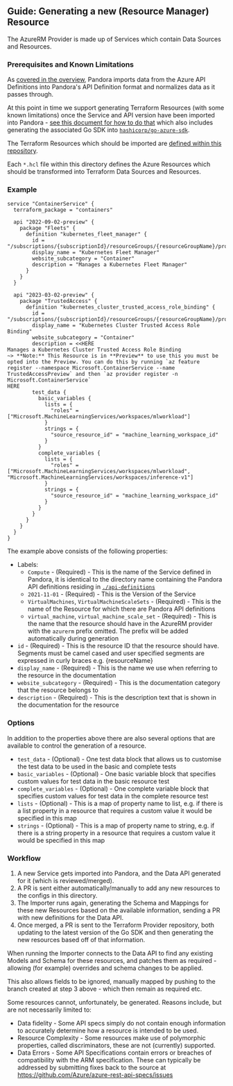 ## Guide: Generating a new (Resource Manager) Resource

The AzureRM Provider is made up of Services which contain Data Sources and Resources.

### Prerequisites and Known Limitations

As [covered in the overview](README.md), Pandora imports data from the Azure API Definitions into Pandora's API Definition format and normalizes data as it passes through.

At this point in time we support generating Terraform Resources (with some known limitations) once the Service and API version have been imported into Pandora - [see this document for how to do that](resource-manager-service-import.md) which also includes generating the associated Go SDK into [`hashicorp/go-azure-sdk`](https://github.com/hashicorp/go-azure-sdk).

The Terraform Resources which should be imported are [defined within this repository](../config/resources).

Each `*.hcl` file within this directory defines the Azure Resources which should be transformed into Terraform Data Sources and Resources.

### Example

```hcl
service "ContainerService" {
  terraform_package = "containers"

  api "2022-09-02-preview" {
    package "Fleets" {
      definition "kubernetes_fleet_manager" {
        id = "/subscriptions/{subscriptionId}/resourceGroups/{resourceGroupName}/providers/Microsoft.ContainerService/fleets/{fleetName}"
        display_name = "Kubernetes Fleet Manager"
        website_subcategory = "Container"
        description = "Manages a Kubernetes Fleet Manager"
      }
    }
  }

  api "2023-03-02-preview" {
    package "TrustedAccess" {
      definition "kubernetes_cluster_trusted_access_role_binding" {
        id = "/subscriptions/{subscriptionId}/resourceGroups/{resourceGroupName}/providers/Microsoft.ContainerService/managedClusters/{managedClusterName}/trustedAccessRoleBindings/{trustedAccessRoleBindingName}"
        display_name = "Kubernetes Cluster Trusted Access Role Binding"
        website_subcategory = "Container"
        description = <<HERE
Manages a Kubernetes Cluster Trusted Access Role Binding
~> **Note:** This Resource is in **Preview** to use this you must be opted into the Preview. You can do this by running `az feature register --namespace Microsoft.ContainerService --name TrustedAccessPreview` and then `az provider register -n Microsoft.ContainerService`
HERE
        test_data {
          basic_variables {
            lists = {
              "roles" = ["Microsoft.MachineLearningServices/workspaces/mlworkload"]
            }
            strings = {
              "source_resource_id" = "machine_learning_workspace_id"
            }
          }
          complete_variables {
            lists = {
              "roles" = ["Microsoft.MachineLearningServices/workspaces/mlworkload", "Microsoft.MachineLearningServices/workspaces/inference-v1"]
            }
            strings = {
              "source_resource_id" = "machine_learning_workspace_id"
            }
          }
        }
      }
    }
  }
}
```

The example above consists of the following properties:

* Labels:
  * `Compute` - (Required) - This is the name of the Service defined in Pandora, it is identical to the directory name containing the Pandora API definitions residing in [ `./api-definitions`](https://github.com/hashicorp/pandora/blob/main/api-definitions)
  * `2021-11-01` - (Required) - This is the Version of the Service
  * `VirtualMachines`, `VirtualMachineScaleSets` - (Required) - This is the name of the Resource for which there are Pandora API definitions
  * `virtual_machine`, `virtual_machine_scale_set` - (Required) - This is the name that the resource should have in the AzureRM provider with the `azurerm` prefix omitted. The prefix will be added automatically during generation
* `id` - (Required) - This is the resource ID that the resource should have. Segments must be camel cased and user specified segments are expressed in curly braces e.g. {resourceName}
* `display_name` - (Required) - This is the name we use when referring to the resource in the documentation
* `website_subcategory` - (Required) - This is the documentation category that the resource belongs to
* `description` - (Required) - This is the description text that is shown in the documentation for the resource

### Options

In addition to the properties above there are also several options that are available to control the generation of a resource.

* `test_data` - (Optional) - One test data block that allows us to customise the test data to be used in the basic and complete tests
* `basic_variables` - (Optional) - One basic variable block that specifies custom values for test data in the basic resource test
* `complete_variables` - (Optional) - One complete variable block that specifies custom values for test data in the complete resource test
* `lists` - (Optional) - This is a map of property name to list, e.g. if there is a list property in a resource that requires a custom value it would be specified in this map
* `strings` - (Optional) - This is a map of property name to string, e.g. if there is a string property in a resource that requires a custom value it would be specified in this map

### Workflow

1. A new Service gets imported into Pandora, and the Data API generated for it (which is reviewed/merged).
2. A PR is sent either automatically/manually to add any new resources to the configs in this directory.
3. The Importer runs again, generating the Schema and Mappings for these new Resources based on the available information, sending a PR with new definitions for the Data API.
4. Once merged, a PR is sent to the Terraform Provider repository, both updating to the latest version of the Go SDK and then generating the new resources based off of that information.

When running the Importer connects to the Data API to find any existing Models and Schema for these resources, and patches them as required - allowing (for example) overrides and schema changes to be applied.

This also allows fields to be ignored, manually mapped by pushing to the branch created at step 3 above - which then remain as required etc.

Some resources cannot, unfortunately, be generated. Reasons include, but are not necessarily limited to:

* Data fidelity - Some API specs simply do not contain enough information to accurately determine how a resource is intended to be used.
* Resource Complexity - Some resources make use of polymorphic properties, called discriminators, these are not (currently) supported.
* Data Errors - Some API Specifications contain errors or breaches of compatibility with the ARM specification. These can typically be addressed by submitting fixes back to the source at https://github.com/Azure/azure-rest-api-specs/issues
